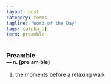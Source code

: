 ```yaml
---
layout: post
category: terms
tagline: "Word of the Day"
tags: [alpha_p]
term: preamble
---
```


<h3>Preamble<br/> <small>&mdash; n. (pre<span>&middot;</span>am<span>&middot;</span>ble)</small></h3>
<p><ol>
<li>the moments before a relaxing walk</li>
</ol></p>
